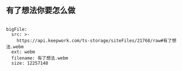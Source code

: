 ## 有了想法你要怎么做

```@BigFile

bigFile:
  src: >-
    https://api.keepwork.com/ts-storage/siteFiles/21768/raw#有了想法.webm
  ext: webm
  filename: 有了想法.webm
  size: 12257148
          
```